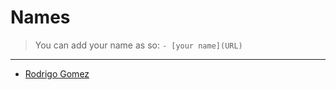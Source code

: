 # Names
> You can add your name as so:
`- [your name](URL)`

---
- [Rodrigo Gomez](https://github.com/rgomezp)

